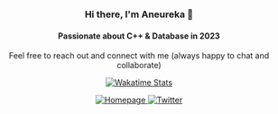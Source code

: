 <!-- Title -->
<h3 align="center">Hi there, I'm Aneureka 👋</h3>

<!-- Subtitle -->
<h4 align="center">Passionate about C++ & Database in 2023</h4>

<!-- Welcome -->
<p align="center">Feel free to reach out and connect with me (always happy to chat and collaborate)</p>

<!-- Wakatime Stats -->
<p align="center">
  <a href="https://wakatime.com/@Aneureka">
    <img src="https://github-readme-stats.vercel.app/api/wakatime?bg_color=00000000&layout=compact&hide_border=true&username=Aneureka" alt="Wakatime Stats" />
  </a>
</p>

<!-- Social Media -->
<p align="center">
  <a href="https://www.aneureka.cn" target="_blank">
    <img alt="Homepage" src="https://img.shields.io/badge/Homepage-%23FF69B4.svg?&style=flat&logo=font-awesome&logoColor=white"/>
  </a>
  <a href="https://twitter.com/Aneureka" target="_blank">
    <img alt="Twitter" src="https://img.shields.io/badge/Twitter-%231DA1F2.svg?&style=flat&logo=twitter&logoColor=white"/>
  </a>
</p>

